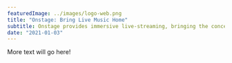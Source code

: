 ```yaml
---
featuredImage: ../images/logo-web.png
title: "Onstage: Bring Live Music Home"
subtitle: Onstage provides immersive live-streaming, bringing the concert experience to music fans — in the comfort of their homes. 
date: "2021-01-03"
---
```


More text will go here!


